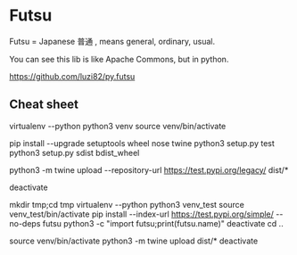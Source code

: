 # Futsu

Futsu = Japanese 普通 , means general, ordinary, usual.

You can see this lib is like Apache Commons, but in python.

https://github.com/luzi82/py.futsu


## Cheat sheet

virtualenv --python python3 venv
source venv/bin/activate

pip install --upgrade setuptools wheel nose twine
python3 setup.py test
python3 setup.py sdist bdist_wheel

python3 -m twine upload --repository-url https://test.pypi.org/legacy/ dist/*

deactivate

mkdir tmp;cd tmp
virtualenv --python python3 venv_test
source venv_test/bin/activate
pip install --index-url https://test.pypi.org/simple/ --no-deps futsu
python3 -c "import futsu;print(futsu.name)"
deactivate
cd ..

source venv/bin/activate
python3 -m twine upload dist/*
deactivate
